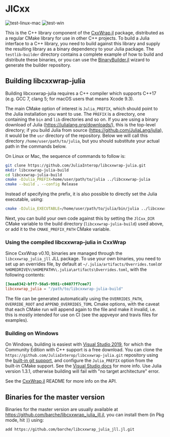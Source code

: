 # JlCxx

![test-linux-mac](https://github.com/JuliaInterop/libcxxwrap-julia/workflows/test-linux-mac/badge.svg) ![test-win](https://github.com/JuliaInterop/libcxxwrap-julia/workflows/test-win/badge.svg)

This is the C++ library component of the [CxxWrap.jl](https://github.com/JuliaInterop/CxxWrap.jl) package, distributed as a regular CMake library
for use in other C++ projects. To build a Julia interface to a C++ library, you need to build against this library and supply the resulting library as a binary dependency to your Julia package. The `testlib-builder` directory contains a complete example of how to build and distribute these binaries, or you can use the [BinaryBuilder.jl](https://github.com/JuliaPackaging/BinaryBuilder.jl) wizard to generate the builder repository.

## Building libcxxwrap-julia

Building libcxxwrap-julia requires a C++ compiler which supports C++17
(e.g. GCC 7, clang 5; for macOS users that means Xcode 9.3).

The main CMake option of interest is `Julia_PREFIX`, which should point to the Julia installation you want to use. The `PREFIX` is a directory, one containing the `bin` and `lib` directories and so on. If you are using a binary download of Julia (https://julialang.org/downloads/), this is the top-level directory; if you build Julia from source (https://github.com/JuliaLang/julia), it would be the `usr` directory of the repository. Below we will call this directory `/home/user/path/to/julia`, but you should substitute your actual path in the commands below.

On Linux or Mac, the sequence of commands to follow is:

```bash
git clone https://github.com/JuliaInterop/libcxxwrap-julia.git
mkdir libcxxwrap-julia-build
cd libcxxwrap-julia-build
cmake -DJulia_PREFIX=home/user/path/to/julia ../libcxxwrap-julia
cmake --build . --config Release
```

Instead of specifying the prefix, it is also possible to directly set the Julia executable, using:

```bash
cmake -DJulia_EXECUTABLE=/home/user/path/to/julia/bin/julia ../libcxxwrap-julia
```

Next, you can build your own code against this by setting the `JlCxx_DIR` CMake variable to the build directory (`libcxxwrap-julia-build`) used above, or add it to the `CMAKE_PREFIX_PATH` CMake variable.

### Using the compiled libcxxwrap-julia in CxxWrap

Since CxxWrap v0.10, binaries are managed through the `libcxxwrap_julia_jll` JLL package. To use your own binaries, you need to set up an overrides file, by default at `~/.julia/artifacts/Overrides.toml`or `%HOMEDRIVE%\%HOMEPATH%\.julia\artifacts\Overrides.toml`, with the following contents:

```toml
[3eaa8342-bff7-56a5-9981-c04077f7cee7]
libcxxwrap_julia = "/path/to/libcxxwrap-julia-build"
```

The file can be generated automatically using the `OVERRIDES_PATH`, `OVERRIDE_ROOT` and `APPEND_OVERRIDES_TOML` Cmake options, with the caveat that each CMake run will append again to the file and make it invalid, i.e. this is mostly intended for use on CI (see the appveyor and travis files for examples).

### Building on Windows

On Windows, building is easiest with [Visual Studio 2019](https://visualstudio.microsoft.com/vs/), for which the Community Edition with C++ support is a free download. You can clone the `https://github.com/JuliaInterop/libcxxwrap-julia.git` repository using the [built-in git support](https://docs.microsoft.com/en-us/visualstudio/get-started/tutorial-open-project-from-repo?view=vs-2019), and configure the `Julia_PREFIX` option from the built-in CMake support. See the [Visual Studio docs](https://docs.microsoft.com/en-us/cpp/build/customize-cmake-settings?view=vs-2019) for more info. Use Julia version 1.3.1, otherwise building will fail with "no target architecture" error.

See the [CxxWrap.jl](https://github.com/JuliaInterop/CxxWrap.jl) README for more info on the API.

## Binaries for the master version

Binaries for the master version are usually available at https://github.com/barche/libcxxwrap_julia_jll.jl, you can install them (in Pkg mode, hit `]`) using:

```
add https://github.com/barche/libcxxwrap_julia_jll.jl.git
```
